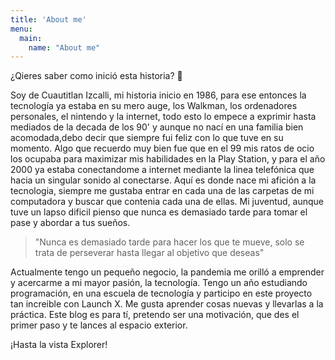 ```yaml
---
title: 'About me'
menu:
  main:
    name: "About me"
---
```


¿Qieres saber como inició esta historia? 🤩

Soy de Cuautitlan Izcalli, mi historia inicio en 1986, para ese entonces la tecnología ya estaba en su mero auge, los Walkman, los ordenadores personales, el nintendo y la internet, todo esto lo empece a exprimir hasta mediados de la decada de los 90' y aunque no nací en una familia bien acomodada,debo decir que siempre fui feliz con lo que tuve en su momento. Algo que recuerdo muy bien fue que en el 99 mis ratos de ocio los ocupaba para maximizar mis habilidades en la Play Station, y para el año 2000 ya estaba conectandome a internet mediante la linea telefónica que hacia un singular sonido al conectarse. Aquí es donde nace mi afición a la tecnologia, siempre me gustaba entrar en cada una de las carpetas de mi computadora y buscar que contenia cada una de ellas. Mi juventud, aunque tuve un lapso dificil pienso que nunca es demasiado tarde para tomar el pase y abordar a tus sueños.

>"Nunca es demasiado tarde para hacer los que te mueve, 
>solo se trata de perseverar
>hasta llegar al objetivo que deseas"

Actualmente tengo un pequeño negocio, la pandemia me orilló a emprender y acercarme a mi mayor pasión, la tecnología.
Tengo un año estudiando programación, en una escuela de tecnología y participo en este proyecto tan increible con Launch X.
Me gusta aprender cosas nuevas y llevarlas a la práctica.
Este blog es para tí, pretendo ser una motivación, que des el primer paso y te lances al espacio exterior.

¡Hasta la vista Explorer!

